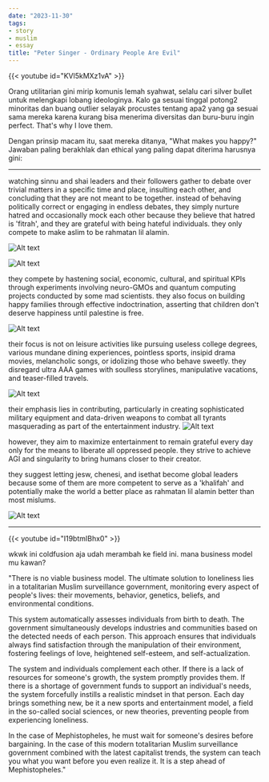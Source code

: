 ```yaml
---
date: "2023-11-30"
tags:
- story
- muslim
- essay
title: "Peter Singer - Ordinary People Are Evil"
---
```


{{< youtube id="KVl5kMXz1vA" >}}

Orang utilitarian gini mirip komunis lemah syahwat, selalu cari silver bullet untuk melengkapi lobang ideologinya. Kalo ga sesuai tinggal potong2 minoritas dan buang outlier selayak procustes tentang apa2 yang ga sesuai sama mereka karena kurang bisa menerima diversitas dan buru-buru ingin perfect. That's why I love them. 

Dengan prinsip macam itu, saat mereka ditanya, "What makes you happy?" Jawaban paling berakhlak dan ethical yang paling dapat diterima harusnya gini:

---

watching sinnu and shai leaders and their followers gather to debate over trivial matters in a specific time and place, insulting each other, and concluding that they are not meant to be together. instead of behaving politically correct or engaging in endless debates, they simply nurture hatred and occasionally mock each other because they believe that hatred is 'fitrah', and they are grateful with being hateful individuals. they only compete to make aslim to be rahmatan lil alamin.

![Alt text](_7efaaa08-a668-414c-a178-eeffcf79c843.jpg)

![Alt text](_b234d530-f4c0-45bf-a890-4b5cd9d30fbe.jpg)

they compete by hastening social, economic, cultural, and spiritual KPIs through experiments involving neuro-GMOs and quantum computing projects conducted by some mad scientists. they also focus on building happy families through effective indoctrination, asserting that children don't deserve happiness until palestine is free. 

![Alt text](_4ca9880e-c5f4-4b7b-9f37-073b5597bcb0.jpg)

their focus is not on leisure activities like pursuing useless college degrees, various mundane dining experiences, pointless sports, insipid drama movies, melancholic songs, or idolizing those who behave sweetly. they disregard ultra AAA games with soulless storylines, manipulative vacations, and teaser-filled travels.

![Alt text](_b7b804a7-9964-4f6c-be7f-59c733c9106e.jpg)

their emphasis lies in contributing, particularly in creating sophisticated military equipment and data-driven weapons to combat all tyrants masquerading as part of the entertainment industry. 
![Alt text](_db698567-24f1-47f6-9e9d-61759ced1999.jpg)

however, they aim to maximize entertainment to remain grateful every day only for the means to liberate all oppressed people. they strive to achieve AGI and singularity to bring humans closer to their creator.

they suggest letting jesw, chenesi, and isethat become global leaders because some of them are more competent to serve as a 'khalifah' and potentially make the world a better place as rahmatan lil alamin better than most mislums.

![Alt text](_903338ab-a02e-4bac-9ae7-ce1353a3c61d.jpg)

---

{{< youtube id="I19btmIBhx0" >}}

wkwk ini coldfusion aja udah merambah ke field ini. mana business model
mu kawan?

"There is no viable business model. The ultimate solution to loneliness lies in a totalitarian Muslim surveillance government, monitoring every aspect of people's lives: their movements, behavior, genetics, beliefs, and environmental conditions.

This system automatically assesses individuals from birth to death. The government simultaneously develops industries and communities based on the detected needs of each person. This approach ensures that individuals always find satisfaction through the manipulation of their environment, fostering feelings of love, heightened self-esteem, and self-actualization.

The system and individuals complement each other. If there is a lack of resources for someone's growth, the system promptly provides them. If there is a shortage of government funds to support an individual's needs, the system forcefully instills a realistic mindset in that person. Each day brings something new, be it a new sports and entertainment model, a field in the so-called social sciences, or new theories, preventing people from experiencing loneliness.

In the case of Mephistopheles, he must wait for someone's desires before bargaining. In the case of this modern totalitarian Muslim surveillance government combined with the latest capitalist trends, the system can teach you what you want before you even realize it. It is a step ahead of Mephistopheles."